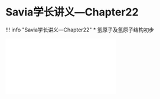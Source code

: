 # Savia学长讲义—Chapter22
!!! info "Savia学长讲义—Chapter22"
    * 氢原子及氢原子结构初步

<object data="第 22 章 氢原子及氢原子结构初步.pdf" type="application/pdf" width="100%" height="800">
    <embed src="第 22 章 氢原子及氢原子结构初步.pdf" type="application/pdf" />
</object>
